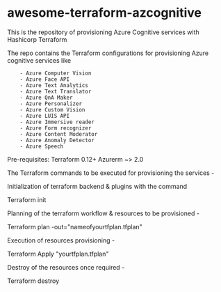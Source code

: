# awesome-terraform-azcognitive
This is the repository of provisioning Azure Cognitive services with Hashicorp Terraform

The repo contains the Terraform configurations for provisioning Azure cognitive services like 

        - Azure Computer Vision
        - Azure Face API
        - Azure Text Analytics
        - Azure Text Translator
        - Azure QnA Maker
        - Azure Personalizer
        - Azure Custom Vision
        - Azure LUIS API
        - Azure Immersive reader
        - Azure Form recognizer
        - Azure Content Moderator
        - Azure Anomaly Detector 
        - Azure Speech


  Pre-requisites:  Terraform 0.12+ 
                   Azurerm ~> 2.0      
        
        
 The Terraform commands to be executed for provisioning the services -
 
 Initialization of terraform backend & plugins with the command
 
 
 Terraform init
 
 
 Planning of the terraform workflow & resources to be provisioned - 
 
 
 Terraform plan -out="nameofyourtfplan.tfplan" 
 
 
 Execution of resources provisioning -
 
 
 Terraform Apply "yourtfplan.tfplan"
 
 
 Destroy of the resources once required - 
 
 
 Terraform destroy
        
        
